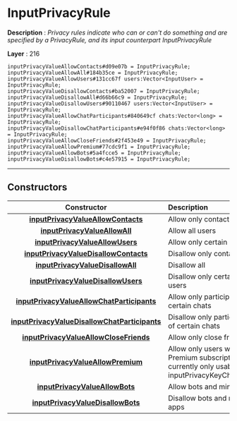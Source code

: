 # InputPrivacyRule

**Description** : *Privacy rules indicate who can or can&#039;t do something and are specified by a PrivacyRule, and its input counterpart InputPrivacyRule*

**Layer** : 216

```tl
inputPrivacyValueAllowContacts#d09e07b = InputPrivacyRule;
inputPrivacyValueAllowAll#184b35ce = InputPrivacyRule;
inputPrivacyValueAllowUsers#131cc67f users:Vector<InputUser> = InputPrivacyRule;
inputPrivacyValueDisallowContacts#ba52007 = InputPrivacyRule;
inputPrivacyValueDisallowAll#d66b66c9 = InputPrivacyRule;
inputPrivacyValueDisallowUsers#90110467 users:Vector<InputUser> = InputPrivacyRule;
inputPrivacyValueAllowChatParticipants#840649cf chats:Vector<long> = InputPrivacyRule;
inputPrivacyValueDisallowChatParticipants#e94f0f86 chats:Vector<long> = InputPrivacyRule;
inputPrivacyValueAllowCloseFriends#2f453e49 = InputPrivacyRule;
inputPrivacyValueAllowPremium#77cdc9f1 = InputPrivacyRule;
inputPrivacyValueAllowBots#5a4fcce5 = InputPrivacyRule;
inputPrivacyValueDisallowBots#c4e57915 = InputPrivacyRule;
```

---

## Constructors

| Constructor | Description |
| :---: | :--- |
| [**inputPrivacyValueAllowContacts**](constructor/inputPrivacyValueAllowContacts) | Allow only contacts |
| [**inputPrivacyValueAllowAll**](constructor/inputPrivacyValueAllowAll) | Allow all users |
| [**inputPrivacyValueAllowUsers**](constructor/inputPrivacyValueAllowUsers) | Allow only certain users |
| [**inputPrivacyValueDisallowContacts**](constructor/inputPrivacyValueDisallowContacts) | Disallow only contacts |
| [**inputPrivacyValueDisallowAll**](constructor/inputPrivacyValueDisallowAll) | Disallow all |
| [**inputPrivacyValueDisallowUsers**](constructor/inputPrivacyValueDisallowUsers) | Disallow only certain users |
| [**inputPrivacyValueAllowChatParticipants**](constructor/inputPrivacyValueAllowChatParticipants) | Allow only participants of certain chats |
| [**inputPrivacyValueDisallowChatParticipants**](constructor/inputPrivacyValueDisallowChatParticipants) | Disallow only participants of certain chats |
| [**inputPrivacyValueAllowCloseFriends**](constructor/inputPrivacyValueAllowCloseFriends) | Allow only close friends » |
| [**inputPrivacyValueAllowPremium**](constructor/inputPrivacyValueAllowPremium) | Allow only users with a Premium subscription », currently only usable for inputPrivacyKeyChatInvite |
| [**inputPrivacyValueAllowBots**](constructor/inputPrivacyValueAllowBots) | Allow bots and mini apps |
| [**inputPrivacyValueDisallowBots**](constructor/inputPrivacyValueDisallowBots) | Disallow bots and mini apps |
